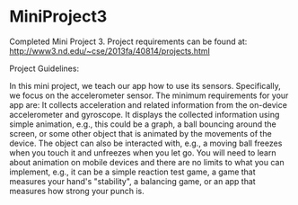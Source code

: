 MiniProject3
============

Completed Mini Project 3. Project requirements can be found at: http://www3.nd.edu/~cse/2013fa/40814/projects.html

Project Guidelines:

In this mini project, we teach our app how to use its sensors. Specifically, we focus on the accelerometer sensor. The minimum requirements for your app are:
It collects acceleration and related information from the on-device accelerometer and gyroscope.
It displays the collected information using simple animation, e.g., this could be a graph, a ball bouncing around the screen, or some other object that is animated by the movements of the device.
The object can also be interacted with, e.g., a moving ball freezes when you touch it and unfreezes when you let go.
You will need to learn about animation on mobile devices and there are no limits to what you can implement, e.g., it can be a simple reaction test game, a game that measures your hand's "stability", a balancing game, or an app that measures how strong your punch is. 

